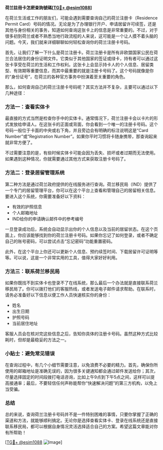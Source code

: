 **荷兰註冊卡怎麽查詢號碼[[TG💪+ @esim1088](https://t.me/s/esim1088)]**

在荷兰生活或工作的朋友们，可能会遇到需要查询自己的荷兰注册卡（Residence Permit Card）号码的情况。无论是为了办理银行开户、申请居留许可续签，还是其他与身份相关的事务，知道如何查询这张卡上的信息是非常重要的。不过，对于很多初到荷兰或者不熟悉当地行政流程的人来说，这可能是一个让人摸不着头脑的问题。今天，我们就来详细聊聊如何轻松查询你的荷兰注册卡号码。

首先，让我们了解一下什么是荷兰注册卡。荷兰注册卡是所有非欧盟国家公民在荷兰合法居住的身份证明文件。它类似于其他国家的签证或绿卡，持有者可以通过这张卡享受在荷兰的生活和工作权利。这张卡上会显示持卡人的个人信息、居留类型、有效期等重要信息，而其中最重要的就是注册卡号码了。这个号码就像是你的“身份证号”，在荷兰的各种官方事务中扮演着至关重要的角色。

那么，如何查询自己的荷兰注册卡号码呢？其实方法并不复杂，主要可以通过以下几种途径：

### 方法一：查看实体卡

最直接的方式当然是检查你手中的实体卡。通常情况下，荷兰注册卡会以卡片的形式发放给申请人。在这张卡的正面或背面，你会看到一个唯一的注册卡号码。这个号码一般位于卡面的中央或右下角，并且旁边会有明确的标注说明这是“Card Number”或“Registration Number”。如果你平时习惯将卡随身携带，那查询起来就非常方便了。

不过需要注意的是，有些时候实体卡可能会因为丢失、损坏或者过期而无法使用。如果遇到这种情况，你就需要通过其他方式来获取注册卡号码了。

### 方法二：登录居留管理系统

第二种方法是通过荷兰政府提供的在线服务进行查询。荷兰移民局（IND）提供了一个专门的居留管理平台，你可以在这个平台上查看和管理自己的居留相关信息。要进入这个系统，你需要准备好以下资料：

- 有效的护照信息
- 个人邮箱地址
- IND给你的申请确认邮件中的参考编号

一旦登录成功后，系统会自动显示出你的个人信息以及当前的居留状态。在这个页面上，你应该能够找到你的荷兰注册卡号码。如果你忘记了如何登录，或者不确定自己的账号密码，可以尝试点击“忘记密码”功能重置密码。

此外，在这个平台上你还可以更新个人信息、预约续签时间、下载居留许可证明等等。可以说，这是一个非常实用的工具，值得大家好好利用。

### 方法三：联系荷兰移民局

如果你既找不到实体卡也登录不了在线系统，那么最后一个办法就是直接联系荷兰移民局了。你可以拨打他们的客服热线，或者发送电子邮件请求帮助。在联系时，请务必准备好以下信息以便工作人员快速核实你的身份：

- 姓名
- 出生日期
- 护照号码
- 当前居住地址

客服人员会在核对完这些信息之后，告知你具体的注册卡号码。虽然这种方式比较耗时，但却是最稳妥的方法之一。

### 小贴士：避免常见错误

在查询过程中，有几个小细节需要注意，以免浪费不必要的精力。首先，确保你所使用的邮箱地址是准确无误的，因为很多关键通知都会通过邮件发送给你；其次，尽量选择固定的时间段拨打电话咨询，比如上午9点到下午5点之间，这样可以提高接通率；最后，不要轻信任何声称能帮你“快速解决问题”的第三方机构，以免上当受骗。

### 总结

总的来说，查询荷兰注册卡号码并不是一件特别困难的事情，只要你掌握了正确的渠道和方法，就能够顺利搞定。无论你是选择查看实体卡、登录在线系统还是直接联系移民局，都可以根据自身情况灵活选择适合自己的方案。希望这篇文章能对你有所帮助！

[[TG💪+ @esim1088](https://t.me/s/esim1088) ![Image](https://i.postimg.cc/4NQfJmqS/Snipaste-2025-05-13-00-14-12.png)]